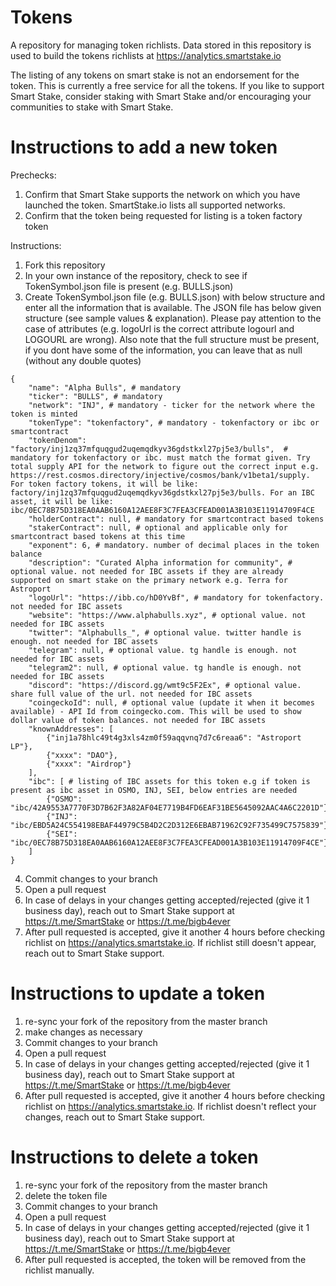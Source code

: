 # Tokens
A repository for managing token richlists. Data stored in this repository is used to build the tokens richlists at https://analytics.smartstake.io

The listing of any tokens on smart stake is not an endorsement for the token. This is currently a free service for all the tokens. If you like to support Smart Stake, consider staking with Smart Stake and/or encouraging your communities to stake with Smart Stake.


# Instructions to add a new token

Prechecks:
 1. Confirm that Smart Stake supports the network on which you have launched the token. SmartStake.io lists all supported networks.
 2. Confirm that the token being requested for listing is a token factory token

Instructions:
 1. Fork this repository
 2. In your own instance of the repository, check to see if TokenSymbol.json file is present (e.g. BULLS.json)
 3. Create TokenSymbol.json file (e.g. BULLS.json) with below structure and enter all the information that is available. The JSON file has below given structure (see sample values & explanation). Please pay attention to the case of attributes (e.g. logoUrl is the correct attribute logourl and LOGOURL are wrong). Also note that the full structure must be present, if you dont have some of the information, you can leave that as null (without any double quotes)
 
```   
{
    "name": "Alpha Bulls", # mandatory
    "ticker": "BULLS", # mandatory
    "network": "INJ", # mandatory - ticker for the network where the token is minted
    "tokenType": "tokenfactory", # mandatory - tokenfactory or ibc or smartcontract
    "tokenDenom": "factory/inj1zq37mfquqgud2uqemqdkyv36gdstkxl27pj5e3/bulls",  # mandatory for tokenfactory or ibc. must match the format given. Try total supply API for the network to figure out the correct input e.g. https://rest.cosmos.directory/injective/cosmos/bank/v1beta1/supply. For token factory tokens, it will be like: factory/inj1zq37mfquqgud2uqemqdkyv36gdstkxl27pj5e3/bulls. For an IBC asset, it will be like: ibc/0EC78B75D318EA0AAB6160A12AEE8F3C7FEA3CFEAD001A3B103E11914709F4CE
    "holderContract": null, # mandatory for smartcontract based tokens
    "stakerContract": null, # optional and applicable only for smartcontract based tokens at this time
    "exponent": 6, # mandatory. number of decimal places in the token balance
    "description": "Curated Alpha information for community", # optional value. not needed for IBC assets if they are already supported on smart stake on the primary network e.g. Terra for Astroport
    "logoUrl": "https://ibb.co/hD0YvBf", # mandatory for tokenfactory. not needed for IBC assets 
    "website": "https://www.alphabulls.xyz", # optional value. not needed for IBC assets
    "twitter": "Alphabulls_", # optional value. twitter handle is enough. not needed for IBC assets
    "telegram": null, # optional value. tg handle is enough. not needed for IBC assets
    "telegram2": null, # optional value. tg handle is enough. not needed for IBC assets
    "discord": "https://discord.gg/wmt9c5F2Ex", # optional value. share full value of the url. not needed for IBC assets
    "coingeckoId": null, # optional value (update it when it becomes available) - API Id from coingecko.com. This will be used to show dollar value of token balances. not needed for IBC assets
    "knownAddresses": [
        {"inj1a78hlc49t4g3xls4zm0f59aqqvnq7d7c6reaa6": "Astroport LP"},
        {"xxxx": "DAO"},
        {"xxxx": "Airdrop"}
    ],
    "ibc": [ # listing of IBC assets for this token e.g if token is present as ibc asset in OSMO, INJ, SEI, below entries are needed
        {"OSMO": "ibc/42A9553A7770F3D7B62F3A82AF04E7719B4FD6EAF31BE5645092AAC4A6C2201D"},
        {"INJ": "ibc/EBD5A24C554198EBAF44979C5B4D2C2D312E6EBAB71962C92F735499C7575839"},
        {"SEI": "ibc/0EC78B75D318EA0AAB6160A12AEE8F3C7FEA3CFEAD001A3B103E11914709F4CE"}
    ]
}
```
 4. Commit changes to your branch
 5. Open a pull request
 6. In case of delays in your changes getting accepted/rejected (give it 1 business day), reach out to Smart Stake support at https://t.me/SmartStake or https://t.me/bigb4ever
 7. After pull requested is accepted, give it another 4 hours before checking richlist on https://analytics.smartstake.io. If richlist still doesn't appear, reach out to Smart Stake support.


# Instructions to update a token
 1. re-sync your fork of the repository from the master branch
 2. make changes as necessary
 3. Commit changes to your branch
 4. Open a pull request
 5. In case of delays in your changes getting accepted/rejected (give it 1 business day), reach out to Smart Stake support at https://t.me/SmartStake or https://t.me/bigb4ever
 6. After pull requested is accepted, give it another 4 hours before checking richlist on https://analytics.smartstake.io. If richlist doesn't reflect your changes, reach out to Smart Stake support.


# Instructions to delete a token
 1. re-sync your fork of the repository from the master branch
 2. delete the token file
 3. Commit changes to your branch
 4. Open a pull request
 5. In case of delays in your changes getting accepted/rejected (give it 1 business day), reach out to Smart Stake support at https://t.me/SmartStake or https://t.me/bigb4ever
 6. After pull requested is accepted, the token will be removed from the richlist manually.
